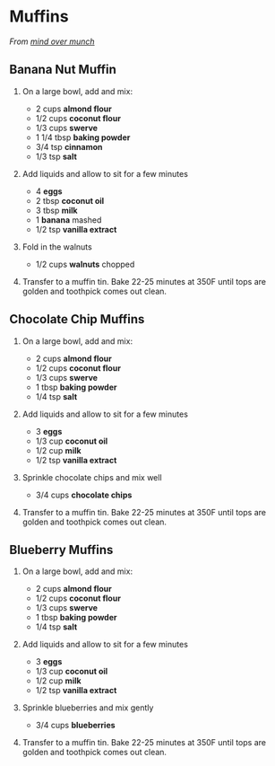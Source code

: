# Muffins

_From [mind over munch](https://www.youtube.com/watch?v=94AZ3FhVdpM)_

## Banana Nut Muffin

1. On a large bowl, add and mix:

	- 2 cups **almond flour**
	- 1/2 cups **coconut flour**
	- 1/3 cups **swerve**
	- 1 1/4 tbsp **baking powder**
	- 3/4 tsp **cinnamon**
	- 1/3 tsp **salt**
	
2. Add liquids and allow to sit for a few minutes

	- 4 **eggs**
	- 2 tbsp **coconut oil**
	- 3 tbsp **milk**
	- 1 **banana** mashed
	- 1/2 tsp **vanilla extract**
	
3. Fold in the walnuts

	- 1/2 cups **walnuts** chopped
	
4. Transfer to a muffin tin. Bake 22-25 minutes at 350F until tops are golden and toothpick comes out clean.

## Chocolate Chip Muffins

1. On a large bowl, add and mix:

	- 2 cups **almond flour**
	- 1/2 cups **coconut flour**
	- 1/3 cups **swerve**
	- 1 tbsp **baking powder**
	- 1/4 tsp **salt**
	
2. Add liquids and allow to sit for a few minutes

	- 3 **eggs**
	- 1/3 cup **coconut oil**
	- 1/2 cup **milk**
	- 1/2 tsp **vanilla extract**
	
3. Sprinkle chocolate chips and mix well

	- 3/4 cups **chocolate chips**
	
4. Transfer to a muffin tin. Bake 22-25 minutes at 350F until tops are golden and toothpick comes out clean.

## Blueberry Muffins

1. On a large bowl, add and mix:

	- 2 cups **almond flour**
	- 1/2 cups **coconut flour**
	- 1/3 cups **swerve**
	- 1 tbsp **baking powder**
	- 1/4 tsp **salt**
	
2. Add liquids and allow to sit for a few minutes

	- 3 **eggs**
	- 1/3 cup **coconut oil**
	- 1/2 cup **milk**
	- 1/2 tsp **vanilla extract**
	
3. Sprinkle blueberries and mix gently

	- 3/4 cups **blueberries**
	
4. Transfer to a muffin tin. Bake 22-25 minutes at 350F until tops are golden and toothpick comes out clean.

